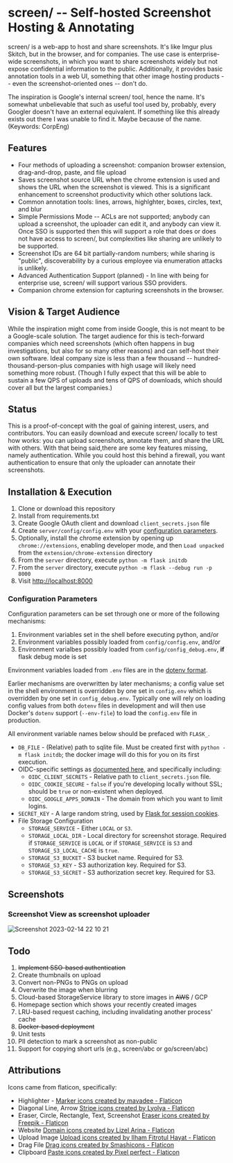 # screen/ -- Self-hosted Screenshot Hosting & Annotating

screen/ is a web-app to host and share screenshots. It's like Imgur plus Skitch,
but in the browser, and for companies. The use case is enterprise-wide
screenshots, in which you want to share screenshots widely but not expose
confidential information to the public. Additionally, it provides basic
annotation tools in a web UI, something that other image hosting products --
even the screenshot-oriented ones -- don't do.

The inspiration is Google's internal screen/ tool, hence the name. It's
somewhat unbelievable that such as useful tool used by, probably, every
Googler doesn't have an external equivalent. If something like this already
exists out there I was unable to find it. Maybe because of the name.
(Keywords: CorpEng)

## Features

- Four methods of uploading a screenshot: companion browser extension,
  drag-and-drop, paste, and file upload
- Saves screenshot source URL when the chrome extension is used and shows the
  URL when the screenshot is viewed. This is a significant enhancement to
  screenshot productivity which other solutions lack.
- Common annotation tools: lines, arrows, highlghter, boxes, circles, text,
  and blur
- Simple Permissions Mode -- ACLs are not supported; anybody can upload a
  screenshot, the uploader can edit it, and anybody can view it. Once SSO is
  supported then this will support a role that does or does not have access
  to screen/, but complexities like sharing are unlikely to be supported.
- Screenshot IDs are 64 bit partially-random numbers; while sharing is "public",
  discoverability by a curious employee via enumeration attacks is unlikely.
- Advanced Authentication Support (planned) - In line with being for enterprise
  use, screen/ will support various SSO providers.
- Companion chrome extension for capturing screenshots in the browser.

## Vision & Target Audience

While the inspiration might come from inside Google, this is not meant to be a
Google-scale solution. The target audience for this is tech-forward companies
which need screenshots (which often happens in bug investigations, but also for
so many other reasons) and can self-host their own software. Ideal company size
is less than a few thousand -- hundred-thousand-person-plus companies with high
usage will likely need something more robust. (Though I fully expect that this
will be able to sustain a few QPS of uploads and tens of QPS of downloads, which
should cover all but the largest companies.)

## Status

This is a proof-of-concept with the goal of gaining interest, users, and
contributors. You can easily download and execute screen/ locally to test how
works: you can upload screenshots, annotate them, and share the URL with others.
With that being said,there are some key features missing, namely authentication.
While you could host this behind a firewall, you want authentication to ensure
that only the uploader can annotate their screenshots.

## Installation & Execution

1. Clone or download this repository
1. Install from requirements.txt
1. Create Google OAuth client and download `client_secrets.json` file
1. Create `server/config/config.env` with your
   [configuration parameters](#configuration-parameters).
1. Optionally, install the chrome extension by opening up `chrome://extensions`,
   enabling developer mode, and then `Load unpacked` from the
   `extension/chrome-extension` directory
1. From the `server` directory, execute `python -m flask initdb`
1. From the `server` directory, execute `python -m flask --debug run -p 8000`
1. Visit [http://localhost:8000](http://localhost:8000)

### Configuration Parameters

Configuration parameters can be set through one or more of the following
mechanisms:

1. Environment variables set in the shell before executing python, and/or
1. Environment variables possibly loaded from `config/config.env`, and/or
1. Environment varialbes possibly loaded from `config/config_debug.env`, **if**
   flask debug mode is set

Environment variables loaded from `.env` files are in the
[dotenv format](https://hexdocs.pm/dotenvy/dotenv-file-format.html).

Earlier mechanisms are overwritten by later mechanisms; a config value set in
the shell environment is overridden by one set in `config.env` which is
overridden by one set in `config_debug.env`. Typically one will rely on loading
config values from both `dotenv` files in development and will then use Docker's
`dotenv` support (`--env-file`) to load the `config.env` file in production.

All environment variable names below should be prefaced with `FLASK_`.

- `DB_FILE` - (Relative) path to sqlite file. Must be created first with
  `python -m flask initdb`; the docker image will do this for you on its first
  execution.
- OIDC-specific settings as
  [documented here](https://flask-oidc.readthedocs.io/en/latest/#settings-reference),
  and specifically including:
  - `OIDC_CLIENT_SECRETS` - Relative path to `client_secrets.json` file.
  - `OIDC_COOKIE_SECURE` - `false` if you're developing locally without SSL;
    should be `true` or non-existent when deployed.
  - `OIDC_GOOGLE_APPS_DOMAIN` - The domain from which you want to limit logins.
- `SECRET_KEY` - A large random string, used by
  [Flask for session cookies](https://flask.palletsprojects.com/en/2.2.x/config/#SECRET_KEY).
- File Storage Configuration
  - `STORAGE_SERVICE` - Either `LOCAL` or `S3`.
  - `STORAGE_LOCAL_DIR` - Local directory for screenshot storage. Required if
    `STORAGE_SERVICE` is `LOCAL` or if `STORAGE_SERVICE` is `S3` and
    `STORAGE_S3_LOCAL_CACHE` is `true`.
  - `STORAGE_S3_BUCKET` - S3 bucket name. Required for S3.
  - `STORAGE_S3_KEY` - S3 authorization key. Required for S3.
  - `STORAGE_S3_SECRET` - S3 authorization secret key. Required for S3.

## Screenshots

### Screenshot View as screenshot uploader

![Screenshot 2023-02-14 22 10 21](https://user-images.githubusercontent.com/761381/218946855-0bbb3446-9782-49ea-90a7-c277705b4e9d.png)

## Todo

1. ~~Implement SSO-based authentication~~
1. Create thumbnails on upload
1. Convert non-PNGs to PNGs on upload
1. Overwrite the image when blurring
1. Cloud-based StorageService library to store images in ~~AWS~~ / GCP
1. Homepage section which shows your recently created images
1. LRU-based request caching, including invalidating another process' cache
1. ~~Docker-based deployment~~
1. Unit tests
1. PII detection to mark a screenshot as non-public
1. Support for copying short urls (e.g., screen/abc or go/screen/abc)

## Attributions

Icons came from flaticon, specifically:

- Highlighter - <a href="https://www.flaticon.com/free-icons/marker"
  title="marker icons">Marker icons created by mavadee - Flaticon</a>
- Diagonal Line, Arrow <a href="https://www.flaticon.com/free-icons/stripe"
  title="stripe icons">Stripe icons created by Lyolya - Flaticon</a>
- Eraser, Circle, Rectangle, Text, Screenshot <a
  href="https://www.flaticon.com/free-icons/eraser" title="eraser icons">Eraser
  icons created by Freepik - Flaticon</a>
- Website <a href="https://www.flaticon.com/free-icons/domain" title="domain
  icons">Domain icons created by Lizel Arina - Flaticon</a>
- Upload Image <a href="https://www.flaticon.com/free-icons/upload"
  title="upload icons">Upload icons created by Ilham Fitrotul Hayat -
  Flaticon</a>
- Drag File <a href="https://www.flaticon.com/free-icons/drag" title="drag
  icons">Drag icons created by Smashicons - Flaticon</a>
- Clipboard <a href="https://www.flaticon.com/free-icons/paste" title="paste
  icons">Paste icons created by Pixel perfect - Flaticon</a>
